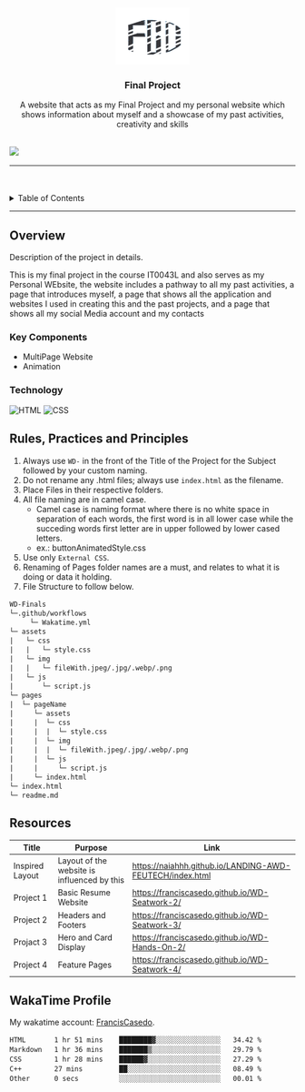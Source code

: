 <a name="readme-top">

<br/>

<br />
<div align="center">
  <a href="https://github.com/FrancisCasedo/">
  <!-- TODO: If you want to add logo or banner you can add it here -->
    <img src="./assets/img/Placeholder_Logo-removebg-preview-1.png" alt="Logo" width="130" height="100">
  </a>
<!-- TODO: Change Title to the name of the title of your Project -->
  <h3 align="center">Final Project</h3>
</div>

<div align="center">
  A website that acts as my Final Project and my personal website which shows information about myself and a showcase of my past activities, creativity and skills
</div>

<br />


![](https://visit-counter.vercel.app/counter.png?page=franciscasedo/WD-Finals)

---

<br />
<br />


<details>
  <summary>Table of Contents</summary>
  <ol>
    <li>
      <a href="#overview">Overview</a>
      <ol>
        <li>
          <a href="#key-components">Key Components</a>
        </li>
        <li>
          <a href="#technology">Technology</a>
        </li>
      </ol>
    </li>
    <li>
      <a href="#rule,-practices-and-principles">Rules, Practices and Principles</a>
    </li>
    <li>
      <a href="#resources">Resources</a>
    </li>
  </ol>
</details>

---

## Overview


<!-- The following are just sample -->
Description of the project in details.

This is my final project in the course IT0043L and also serves as my Personal WEbsite, the website includes a pathway to all my past activities, a page that introduces myself, a page that shows all the application and websites I used in creating this and the past projects, and a page that shows all my social Media account and my contacts

### Key Components

<!-- The following are just sample -->
- MultiPage Website
- Animation

### Technology

![HTML](https://img.shields.io/badge/HTML-E34F26?style=for-the-badge&logo=html5&logoColor=white)
![CSS](https://img.shields.io/badge/CSS-1572B6?style=for-the-badge&logo=css3&logoColor=white)

## Rules, Practices and Principles
1. Always use `WD-` in the front of the Title of the Project for the Subject followed by your custom naming.
2. Do not rename any .html files; always use `index.html` as the filename.
3. Place Files in their respective folders.
4. All file naming are in camel case.
   - Camel case is naming format where there is no white space in separation of each words, the first word is in all lower case while the succeding words first letter are in upper followed by lower cased letters.
   - ex.: buttonAnimatedStyle.css
5. Use only `External CSS`.
6. Renaming of Pages folder names are a must, and relates to what it is doing or data it holding.
7. File Structure to follow below.

```
WD-Finals
└─.github/workflows
     └─ Wakatime.yml
└─ assets
|   └─ css
|   |   └─ style.css
|   └─ img
|   |   └─ fileWith.jpeg/.jpg/.webp/.png
|   └─ js
|       └─ script.js
└─ pages
|  └─ pageName
|     └─ assets
|     |  └─ css
|     |  |  └─ style.css
|     |  └─ img
|     |  |  └─ fileWith.jpeg/.jpg/.webp/.png
|     |  └─ js
|     |     └─ script.js
|     └─ index.html
└─ index.html
└─ readme.md
```

## Resources


| Title | Purpose | Link |
|-|-|-|
| Inspired Layout | Layout of the website is influenced by this| https://naiahhh.github.io/LANDING-AWD-FEUTECH/index.html |
|Project 1|Basic Resume Website|https://franciscasedo.github.io/WD-Seatwork-2/|
|Project 2|Headers and Footers|https://franciscasedo.github.io/WD-Seatwork-3/|
|Projact 3|Hero and Card Display|https://franciscasedo.github.io/WD-Hands-On-2/|
|Project 4|Feature Pages|https://franciscasedo.github.io/WD-Seatwork-4/|

## WakaTime Profile

My wakatime account: [FrancisCasedo](https://wakatime.com/@FrancisCasedo).



 <!--START_SECTION:waka-->

```txt
HTML       1 hr 51 mins    ████████▓░░░░░░░░░░░░░░░░   34.42 %
Markdown   1 hr 36 mins    ███████▒░░░░░░░░░░░░░░░░░   29.79 %
CSS        1 hr 28 mins    ██████▓░░░░░░░░░░░░░░░░░░   27.29 %
C++        27 mins         ██░░░░░░░░░░░░░░░░░░░░░░░   08.49 %
Other      0 secs          ░░░░░░░░░░░░░░░░░░░░░░░░░   00.01 %
```

<!--END_SECTION:waka-->